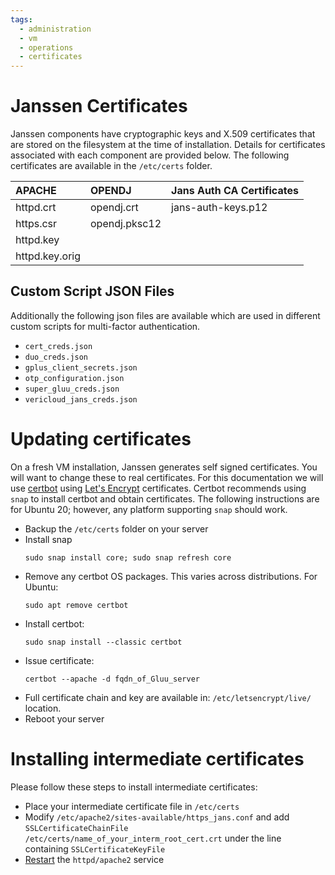 ```yaml
---
tags:
  - administration
  - vm
  - operations
  - certificates
---
```


# Janssen Certificates 

Janssen components have cryptographic keys and X.509 certificates that are stored on the filesystem at the time of installation. Details for certificates associated with each component are provided below. The following certificates are available in the `/etc/certs` folder.

|APACHE		       |OPENDJ         |Jans Auth CA Certificates|
|:---------------|:--------------|:------------------------|
|httpd.crt	     |opendj.crt	   |jans-auth-keys.p12       |
|https.csr	     |opendj.pksc12	 |
|httpd.key       |               |
|httpd.key.orig  |               |

## Custom Script JSON Files
Additionally the following json files are available which are used in different custom scripts for multi-factor authentication.

- `cert_creds.json`
- `duo_creds.json`
- `gplus_client_secrets.json`
- `otp_configuration.json`
- `super_gluu_creds.json`
- `vericloud_jans_creds.json`

# Updating certificates

On a fresh VM installation, Janssen generates self signed certificates. You will want to change these to real certificates. For this documentation we will use [certbot](https://certbot.eff.org) using [Let's Encrypt](https://letsencrypt.org/) certificates. Certbot recommends using `snap` to install certbot and obtain certificates. The following instructions are for Ubuntu 20; however, any platform supporting `snap` should work.

 - Backup the `/etc/certs` folder on your server
 - Install snap
   ```shell
   sudo snap install core; sudo snap refresh core
   ``` 
 - Remove any certbot OS packages. This varies across distributions. 
   For Ubuntu: 
   ```shell
   sudo apt remove certbot
   ```
 - Install certbot: 
   ```shell
   sudo snap install --classic certbot
   ``` 
 - Issue certificate: 
   ```shell
   certbot --apache -d fqdn_of_Gluu_server
   ```
 - Full certificate chain and key are available in: `/etc/letsencrypt/live/` location.
 - Reboot your server

# Installing intermediate certificates

Please follow these steps to install intermediate certificates:

- Place your intermediate certificate file in `/etc/certs`
- Modify `/etc/apache2/sites-available/https_jans.conf` and add `SSLCertificateChainFile /etc/certs/name_of_your_interm_root_cert.crt` under the line containing `SSLCertificateKeyFile`
- [Restart](../../janssen-server/vm-ops/restarting-services.md#restart) the `httpd/apache2` service

